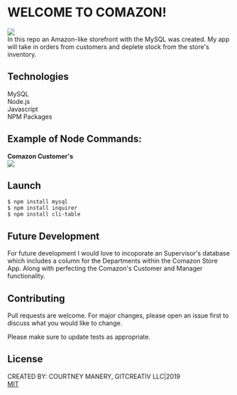 # WELCOME TO COMAZON!
<img src="https://i.ibb.co/1XtZQzs/comazon.jpg"><br>
In this repo an Amazon-like storefront with the MySQL was created.
My app will take in orders from customers and deplete stock from the store's inventory.

## Technologies
MySQL<br>
Node.js<br>
Javascript<br>
NPM Packages<br>

## Example of Node Commands:
<strong>Comazon Customer's</strong><br>
![](https://media.giphy.com/media/duoYMiVOw8zgkJwBGL/giphy.gif)

## Launch
```
$ npm install mysql
$ npm install inquirer
$ npm install cli-table
```

## Future Development
For future development I would love to incoporate an Supervisor's database which includes a column for the Departments within the Comazon Store App. Along with perfecting the Comazon's Customer and Manager functionality.

## Contributing
Pull requests are welcome. For major changes, please open an issue first to discuss what you would like to change.

Please make sure to update tests as appropriate.

## License
CREATED BY: COURTNEY MANERY, GITCREATIV LLC|2019<br>
[MIT](https://choosealicense.com/licenses/mit/)